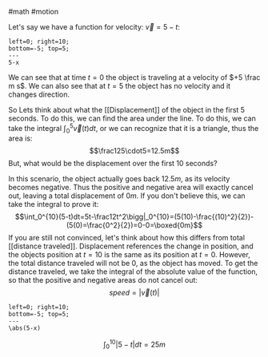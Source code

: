 #math #motion

Let's say we have a function for velocity: $\vec v=5-t$: 
```desmos-graph
left=0; right=10;
bottom=-5; top=5;
---
5-x
```
We can see that at time $t=0$ the object is traveling at a velocity of $+5 \frac m s$. We can also see that at $t=5$ the object has no velocity and it changes direction. 

So Lets think about what the [[Displacement]] of the object in the first 5 seconds. To do this, we can find the area under the line. To do this, we can take the integral $\int_0^5\vec v(t)dt$, or we can recognize that it is a triangle, thus the area is: $$\frac125\cdot5=12.5m$$
But, what would be the displacement over the first 10 seconds?

In this scenario, the object actually goes back $12.5 m$, as its velocity becomes negative. Thus the positive and negative area will exactly cancel out, leaving a total displacement of $0m$. If you don't believe this, we can take the integral to prove it: $$\int_0^{10}(5-t)dt=5t-\frac12t^2\bigg|_0^{10}=(5(10)-\frac{(10)^2}{2})-(5(0)=\frac{0^2}{2})=0-0=\boxed{0m}$$
If you are still not convinced, let's think about how this differs from total [[distance traveled]]. Displacement references the change in position, and the objects position at $t=10$ is the same as its position at $t=0$. However, the total distance traveled will not be 0, as the object has moved. To get the distance traveled, we take the integral of the absolute value of the function, so that the positive and negative areas do not cancel out: 
$$speed=|\vec v(t)|$$
```desmos-graph
left=0; right=10;
bottom=-5; top=5;
---
\abs(5-x)
```
$$\int_0^{10}|5-t|dt=25m$$